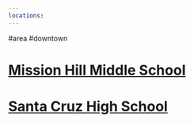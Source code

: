 ```yaml
---
locations: 
---
```

#area #downtown
# [Mission Hill Middle School](geo:36.97432190182076,-122.03621626479551)

# [Santa Cruz High School](geo:36.97167824271188,-122.03349577750876)

